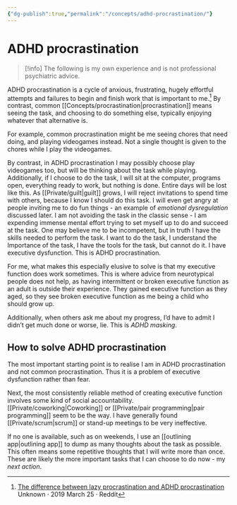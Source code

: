 ```yaml
---
{"dg-publish":true,"permalink":"/concepts/adhd-procrastination/"}
---
```


# ADHD procrastination

> [!info]
> The following is my own experience and is not professional psychiatric advice.

ADHD procrastination is a cycle of anxious, frustrating, hugely effortful attempts and failures to begin and finish work that is important to me.[^1] By contrast, common [[Concepts/procrastination\|procrastination]] means seeing the task, and choosing to do something else, typically enjoying whatever that alternative is. 

For example, common procrastination might be me seeing chores that need doing, and playing videogames instead. Not a single thought is given to the chores while I play the videogames.

By contrast, in ADHD procrastination I may possibly choose play videogames too, but will be thinking about the task while playing. Additionally, if I choose to do the task, I will sit at the computer, programs open, everything ready to work, but nothing is done. Entire days will be lost like this. As [[Private/guilt\|guilt]] grows, I will reject invitations to spend time with others, because I know I should do this task. I will even get angry at people inviting me to do fun things - an example of *emotional dysregulation* discussed later. I am not avoiding the task in the classic sense - I am expending immense mental effort trying to set myself up to do and succeed at the task. One may believe me to be incompetent, but in truth I have the skills needed to perform the task.  I want to do the task, I understand the Importance of the task, I have the tools for the task, but cannot do it. I have executive dysfunction. This is ADHD procrastination.

For me, what makes this especially elusive to solve is that my executive function does work sometimes. This is where advice from neurotypical people does not help, as having intermittent or broken executive function as an adult is outside their experience. They gained executive function as they aged, so they see broken executive function as me being a child who should grow up.

Additionally, when others ask me about my progress, I’d have to admit I didn’t get much done or worse, lie. This is *ADHD masking*.

## How to solve ADHD procrastination

The most important starting point is to realise I am in ADHD procrastination and not common procrastination. Thus it is a problem of executive dysfunction rather than fear.

Next, the most consistently reliable method of creating executive function involves some kind of social accountability. [[Private/coworking\|Coworking]] or [[Private/pair programming\|pair programming]] seem to be the way. I have generally found [[Private/scrum\|scrum]] or stand-up meetings to be very ineffective.

If no one is available, such as on weekends, I use an [[outlining app\|outlining app]] to dump as many thoughts about the task as possible. This often means some repetitive thoughts that I will write more than once. These are likely the more important tasks that I can choose to do now - my *next action*. 

[^1]: [The difference between lazy procrastination and ADHD procrastination](https://www.reddit.com/r/ADHD/comments/b5gure/the_difference_between_lazy_procrastination_and/)<br /> Unknown ‧ 2019 March 25 ‧ Reddit
